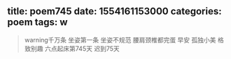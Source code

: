 title: poem745
date: 1554161153000
categories: poem
tags: w
---
> warning千万条 坐姿第一条
坐姿不规范 腰肩颈椎都完蛋
早安
孤独小美
格致别趣
六点起床第745天 迟到75天